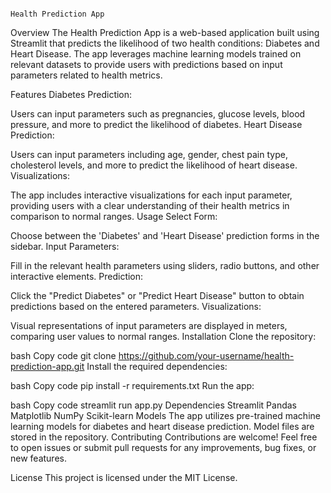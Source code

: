                                                                                              Health Prediction App

Overview
The Health Prediction App is a web-based application built using Streamlit that predicts the likelihood of two health conditions: Diabetes and Heart Disease. The app leverages machine learning models trained on relevant datasets to provide users with predictions based on input parameters related to health metrics.

Features
Diabetes Prediction:

Users can input parameters such as pregnancies, glucose levels, blood pressure, and more to predict the likelihood of diabetes.
Heart Disease Prediction:

Users can input parameters including age, gender, chest pain type, cholesterol levels, and more to predict the likelihood of heart disease.
Visualizations:

The app includes interactive visualizations for each input parameter, providing users with a clear understanding of their health metrics in comparison to normal ranges.
Usage
Select Form:

Choose between the 'Diabetes' and 'Heart Disease' prediction forms in the sidebar.
Input Parameters:

Fill in the relevant health parameters using sliders, radio buttons, and other interactive elements.
Prediction:

Click the "Predict Diabetes" or "Predict Heart Disease" button to obtain predictions based on the entered parameters.
Visualizations:

Visual representations of input parameters are displayed in meters, comparing user values to normal ranges.
Installation
Clone the repository:

bash
Copy code
git clone https://github.com/your-username/health-prediction-app.git
Install the required dependencies:

bash
Copy code
pip install -r requirements.txt
Run the app:

bash
Copy code
streamlit run app.py
Dependencies
Streamlit
Pandas
Matplotlib
NumPy
Scikit-learn
Models
The app utilizes pre-trained machine learning models for diabetes and heart disease prediction. Model files are stored in the repository.
Contributing
Contributions are welcome! Feel free to open issues or submit pull requests for any improvements, bug fixes, or new features.

License
This project is licensed under the MIT License.
